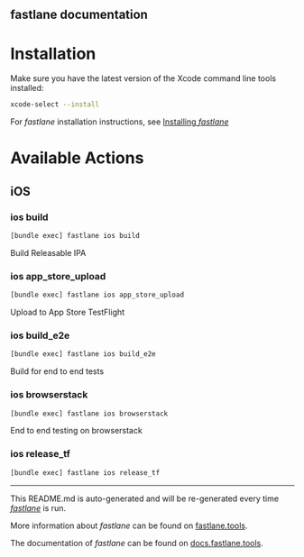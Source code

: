 fastlane documentation
----

# Installation

Make sure you have the latest version of the Xcode command line tools installed:

```sh
xcode-select --install
```

For _fastlane_ installation instructions, see [Installing _fastlane_](https://docs.fastlane.tools/#installing-fastlane)

# Available Actions

## iOS

### ios build

```sh
[bundle exec] fastlane ios build
```

Build Releasable IPA

### ios app_store_upload

```sh
[bundle exec] fastlane ios app_store_upload
```

Upload to App Store TestFlight

### ios build_e2e

```sh
[bundle exec] fastlane ios build_e2e
```

Build for end to end tests

### ios browserstack

```sh
[bundle exec] fastlane ios browserstack
```

End to end testing on browserstack

### ios release_tf

```sh
[bundle exec] fastlane ios release_tf
```



----

This README.md is auto-generated and will be re-generated every time [_fastlane_](https://fastlane.tools) is run.

More information about _fastlane_ can be found on [fastlane.tools](https://fastlane.tools).

The documentation of _fastlane_ can be found on [docs.fastlane.tools](https://docs.fastlane.tools).
